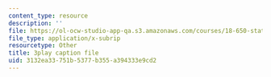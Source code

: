 ```yaml
---
content_type: resource
description: ''
file: https://ol-ocw-studio-app-qa.s3.amazonaws.com/courses/18-650-statistics-for-applications-fall-2016/3132ea33751b5377b355a394333e9cd2_OYcdw5vOgIc.vtt
file_type: application/x-subrip
resourcetype: Other
title: 3play caption file
uid: 3132ea33-751b-5377-b355-a394333e9cd2
---
```

